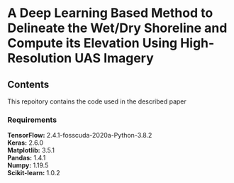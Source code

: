 # A Deep Learning Based Method to Delineate the Wet/Dry Shoreline and Compute its Elevation Using High-Resolution UAS Imagery
## Contents
This repoitory contains the code used in the described paper

### Requirements
<b>TensorFlow:</b> 2.4.1-fosscuda-2020a-Python-3.8.2    <br />
<b>Keras:</b> 2.6.0     <br />
<b>Matplotlib:</b> 3.5.1    <br />
<b>Pandas:</b> 1.4.1    <br />
<b>Numpy:</b> 1.19.5    <br />
<b>Scikit-learn:</b> 1.0.2     <br />
